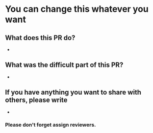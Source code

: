 # You can change this whatever you want

## What does this PR do?

-

## What was the difficult part of this PR?

-

## If you have anything you want to share with others, please write

-

### **Please don't forget assign reviewers.**
